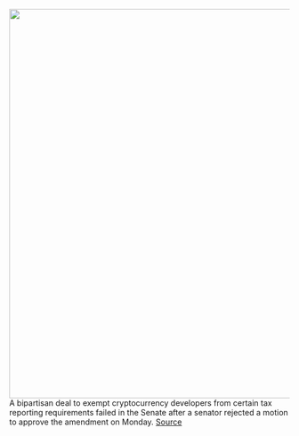 <img src='https://cdn.vox-cdn.com/thumbor/2MHuLJUDtesbMSaDDhHrAUPUbc0=/0x0:5414x3609/1200x800/filters:focal(2274x1372:3140x2238)/cdn.vox-cdn.com/uploads/chorus_image/image/69700278/1234592087.0.jpg' width='700px' /><br/>
A bipartisan deal to exempt cryptocurrency developers from certain tax reporting requirements failed in the Senate after a senator rejected a motion to approve the amendment on Monday.
<a href='https://www.theverge.com/2021/8/9/22617055/infrastructure-cryptocurrency-deal-reporting-lummis-wyden-schumer'> Source <a/>